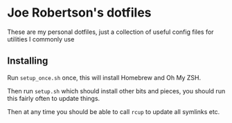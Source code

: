 # Joe Robertson's dotfiles

These are my personal dotfiles, just a collection of useful config files for utilities I commonly use

## Installing

Run `setup_once.sh` once, this will install Homebrew and Oh My ZSH.

Then run `setup.sh` which should install other bits and pieces, you should run this fairly often to update things.

Then at any time you should be able to call `rcup` to update all symlinks etc.

